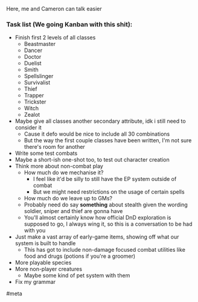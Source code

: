 Here, me and Cameron can talk easier

### Task list (We going Kanban with this shit):
- Finish first 2 levels of all classes
	- Beastmaster
	- Dancer
	- Doctor
	- Duelist
	- Smith
	- Spellslinger
	- Survivalist
	- Thief
	- Trapper
	- Trickster
	- Witch
	- Zealot
- Maybe give all classes another secondary attribute, idk i still need to consider it
	- Cause it defo would be nice to include all 30 combinations
	- But the way the first couple classes have been written, I'm not sure there's room for another
- Write some test combats
- Maybe a short-ish one-shot too, to test out character creation
- Think more about non-combat play
	- How much do we mechanise it?
		- I feel like it'd be silly to still have the EP system outside of combat
		- But we might need restrictions on the usage of certain spells
	- How much do we leave up to GMs?
	- Probably need do say **something** about stealth given the wording soldier, sniper and thief are gonna have
	- You'll almost certainly know how official DnD exploration is supposed to go, I always wing it, so this is a conversation to be had with you
- Just make a vast array of early-game items, showing off what our system is built to handle
	- This has got to include non-damage focused combat utilities like food and drugs (potions if you're a groomer)
- More playable species
- More non-player creatures
	- Maybe some kind of pet system with them
- Fix my grammar

#meta